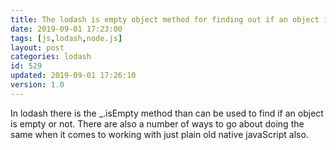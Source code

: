 ```yaml
---
title: The lodash is empty object method for finding out if an object is empty or not
date: 2019-09-01 17:23:00
tags: [js,lodash,node.js]
layout: post
categories: lodash
id: 529
updated: 2019-09-01 17:26:10
version: 1.0
---
```


In lodash there is the \_.isEmpty method than can be used to find if an object is empty or not. There are also a number of ways to go about doing the same when it comes to working with just plain old native javaScript also. 

<!-- more -->
